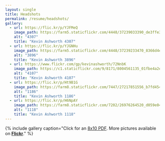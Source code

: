 ```yaml
---
layout: single
title: Headshots
permalink: /resume/headshots/
gallery:
  - url: https://flic.kr/p/YJFMeQ
    image_path: https://farm5.staticflickr.com/4448/37239033390_de3ffe3fe4_z.jpg
    alt: "4307"
    title: "Kevin Ashworth 4307"
  - url: https://flic.kr/p/YJGNHu
    image_path: https://farm5.staticflickr.com/4448/37239233470_8366d4e5ed_z.jpg
    alt: "3896"
    title: "Kevin Ashworth 3896"
  - url: https://www.flickr.com/gp/kevinashworth/72NnbK
    image_path: https://c1.staticflickr.com/9/8171/8004561135_01fbe4a2eb_d.jpg
    alt: "4107"
    title: "Kevin Ashworth 4107"
  - url: https://flic.kr/p/Ht9B1G
    image_path: https://farm8.staticflickr.com/7447/27217851556_b7fd454cc8_z.jpg
    alt: "1186"
    title: "Kevin Ashworth 1186"
  - url: https://flic.kr/p/H6NpAY
    image_path: https://farm8.staticflickr.com/7202/26976264520_d059e04580_z.jpg
    alt: "1118"
    title: "Kevin Ashworth 1118"
---
```

{% include gallery caption="Click for an [8x10 PDF](/hidden/resume/kevin-ashworth-headshot-3896.pdf). More pictures available on [**Flickr**](https://www.flickr.com/gp/kevinashworth/wf8C5F)." %}
